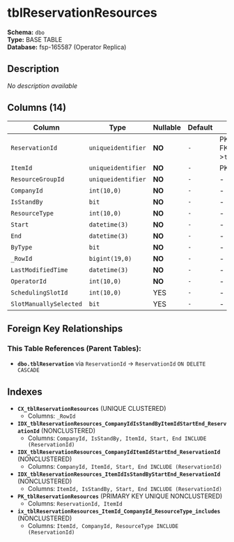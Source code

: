 # tblReservationResources

**Schema:** `dbo`  
**Type:** BASE TABLE  
**Database:** fsp-165587 (Operator Replica)

## Description

*No description available*

## Columns (14)

| Column | Type | Nullable | Default | Keys | Description |
|--------|------|----------|---------|------|-------------|
| `ReservationId` | `uniqueidentifier` | **NO** | `-` | PK<br/>FK->`tblReservation` | - |
| `ItemId` | `uniqueidentifier` | **NO** | `-` | PK | - |
| `ResourceGroupId` | `uniqueidentifier` | **NO** | `-` | - | - |
| `CompanyId` | `int(10,0)` | **NO** | `-` | - | - |
| `IsStandBy` | `bit` | **NO** | `-` | - | - |
| `ResourceType` | `int(10,0)` | **NO** | `-` | - | - |
| `Start` | `datetime(3)` | **NO** | `-` | - | - |
| `End` | `datetime(3)` | **NO** | `-` | - | - |
| `ByType` | `bit` | **NO** | `-` | - | - |
| `_RowId` | `bigint(19,0)` | **NO** | `-` | - | - |
| `LastModifiedTime` | `datetime(3)` | **NO** | `-` | - | - |
| `OperatorId` | `int(10,0)` | **NO** | `-` | - | - |
| `SchedulingSlotId` | `int(10,0)` | YES | `-` | - | - |
| `SlotManuallySelected` | `bit` | YES | `-` | - | - |

## Foreign Key Relationships

### This Table References (Parent Tables):

- **`dbo.tblReservation`** 
  via `ReservationId` → `ReservationId` `ON DELETE CASCADE`

## Indexes

- **`CX_tblReservationResources`** (UNIQUE CLUSTERED)
  - Columns: `_RowId`
- **`IDX_tblReservationResources_CompanyIdIsStandByItemIdStartEnd_ReservationId`** (NONCLUSTERED)
  - Columns: `CompanyId, IsStandBy, ItemId, Start, End INCLUDE (ReservationId)`
- **`IDX_tblReservationResources_CompanyIdItemIdStartEnd_ReservationId`** (NONCLUSTERED)
  - Columns: `CompanyId, ItemId, Start, End INCLUDE (ReservationId)`
- **`IDX_tblReservationResources_ItemIdIsStandByStartEnd_ReservationId`** (NONCLUSTERED)
  - Columns: `ItemId, IsStandBy, Start, End INCLUDE (ReservationId)`
- **`PK_tblReservationResources`** (PRIMARY KEY UNIQUE NONCLUSTERED)
  - Columns: `ReservationId, ItemId`
- **`ix_tblReservationResources_ItemId_CompanyId_ResourceType_includes`** (NONCLUSTERED)
  - Columns: `ItemId, CompanyId, ResourceType INCLUDE (ReservationId)`
